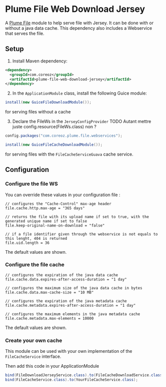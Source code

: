 Plume File Web Download Jersey
==============================

A [Plume File](../) module to help serve file with Jersey. It can be done with or without a java data cache. 
This dependency also includes a Webservice that serves the file.

Setup
-----

1. Install Maven dependency:
```xml
<dependency>
  <groupId>com.coreoz</groupId>
  <artifactId>plume-file-web-download-jersey</artifactId>
</dependency>
```
2. In the `ApplicationModule` class, install the following Guice module:
```java
install(new GuiceFileDownloadModule());
```
for serving files without a cache

3. Declare the FileWs in the `JerseyConfigProvider`
TODO Autant mettre juste config.resource(FileWs.class) non ? 
```java
config.packages("com.coreoz.plume.file.webservices");
```

```java
install(new GuiceFileCacheDownloadModule());
```
for serving files with the `FileCacheServiceGuava` cache service.

Configuration
-------------

### Configure the file WS

You can override these values in your configuration file :
```
// configures the "Cache-Control" max-age header
file.cache.http.max-age = "365 days"

// returns the file with its upload name if set to true, with the generated unique name if set to false
file.keep-original-name-on-download = "false"

// if a file identifier given through the webservice is not equals to this lenght, 404 is returned 
file.uid.length = 36
```
The default values are shown.

### Configure the file cache

```
// configures the expiration of the java data cache
file.cache.data.expires-after-access-duration = "1 day"

// configures the maximum size of the java data cache in bytes
file.cache.data.max-cache-size = "10 MB"

// configures the expiration of the java metadata cache
file.cache.metadata.expires-after-access-duration = "1 day"

// configures the maximum elements in the java metadata cache
file.cache.metadata.max-elements = 10000
```
The default values are shown.

### Create your own cache

This module can be used with your own implementation of the `FileCacheService` interface.

Then add this code in your ApplicationModule 
```java
bind(FileDownloadJerseyService.class).to(FileCacheDownloadService.class);
bind(FileCacheService.class).to(YourFileCacheService.class);
```

